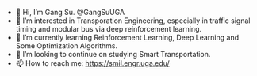- 👋 Hi, I’m Gang Su. @GangSuUGA
- 👀 I’m interested in Transporation Engineering, especially in traffic signal timing and modular bus via deep reinforcement learning. 
- 🌱 I’m currently learning Reinforcement Learning, Deep Learning and Some Optimization Algorithms. 
- 💞️ I’m looking to continue on studying Smart Transportation. 
- 📫 How to reach me: https://smil.engr.uga.edu/ 

<!---
GangSuUGA/GangSuUGA is a ✨ special ✨ repository because its `README.md` (this file) appears on your GitHub profile.
You can click the Preview link to take a look at your changes.
--->
